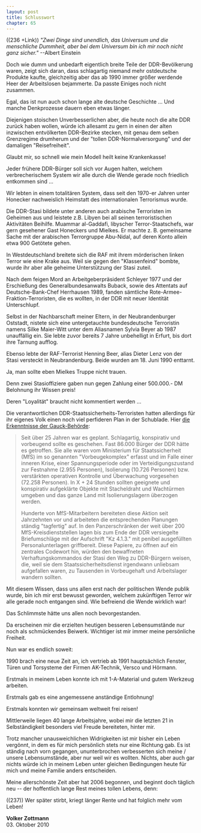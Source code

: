 ```yaml
---  
layout: post
title: Schlusswort
chapter: 65
---  
```




((236 +Link)) _"Zwei Dinge sind unendlich, das Universum und die menschliche
Dummheit, aber bei dem Universum bin ich mir noch nicht ganz sicher."_
--Albert Einstein

Doch wie dumm und unbedarft eigentlich breite Teile der DDR-Bevölkerung waren,
zeigt sich daran, dass schlagartig niemand mehr ostdeutsche Produkte kaufte,
gleichzeitig aber das ab 1990 immer größer werdende Heer der Arbeitslosen
bejammerte. Da passte Einiges noch nicht zusammen.

Egal, das ist nun auch schon lange alte deutsche Geschichte … Und manche
Denkprozesse dauern eben etwas länger.

Diejenigen stoischen Unverbesserlichen aber, die heute noch die alte DDR
zurück haben wollen, würde ich allesamt zu gern in einen der alten inzwischen
entvölkerten DDR-Bezirke stecken, mit genau dem selben Grenzregime drumherum
und der "tollen DDR-Normalversorgung" und der damaligen "Reisefreiheit".

Glaubt mir, so schnell wie mein Modell heilt keine Krankenkasse!

Jeder frühere DDR-Bürger soll sich vor Augen halten, welchem verbrecherischem
System wir alle durch die Wende gerade noch friedlich entkommen sind …

Wir lebten in einem totalitären System, dass seit den 1970-er Jahren unter
Honecker nachweislich Heimstatt des internationalen Terrorismus wurde.

Die DDR-Stasi bildete unter anderen auch arabische Terroristen im Geheimen aus
und leistete z.B. Libyen bei all seinen terroristischen Aktivitäten Beihilfe.
Muammar al-Gaddafi, libyscher Terror-Staatschefs, war gern gesehener Gast
Honeckers und Mielkes. Er machte z. B. gemeinsame Sache mit der arabischen
Terrorgruppe Abu-Nidal, auf deren Konto allein etwa 900 Getötete gehen.

In Westdeutschland breitete sich die RAF mit ihrem mörderischen linken Terror
wie eine Krake aus. Weil sie gegen den "Klassenfeind" bombte, wurde ihr aber
alle geheime Unterstützung der Stasi zuteil.

Nach dem feigen Mord an Arbeitgeberpräsident Schleyer 1977 und der Erschießung
des Generalbundesanwalts Buback, sowie des Attentats auf Deutsche-Bank-Chef
Herrhausen 1989, fanden sämtliche Rote-Armee-Fraktion-Terroristen, die es
wollten, in der DDR mit neuer Identität Unterschlupf.

Selbst in der Nachbarschaft meiner Eltern, in der Neubrandenburger Oststadt,
nistete sich eine untergetauchte bundesdeutsche Terroristin namens Silke
Maier-Witt unter dem Aliasnamen Sylvia Beyer ab 1987 unauffällig ein. Sie
lebte zuvor bereits 7 Jahre unbehelligt in Erfurt, bis dort ihre Tarnung
aufflog.

Ebenso lebte der RAF-Terrorist Henning Beer, alias Dieter Lenz von der Stasi
versteckt in Neubrandenburg. Beide wurden am 18. Juni 1990 enttarnt.

Ja, man sollte eben Mielkes Truppe nicht trauen.

Denn zwei Stasioffiziere gaben nun gegen Zahlung einer 500.000.- DM Belohnung
ihr Wissen preis!

Deren "Loyalität" braucht nicht kommentiert werden …

Die verantwortlichen DDR-Staatssicherheits-Terroristen hatten allerdings für
ihr eigenes Volk einen noch viel perfideren Plan in der Schublade. Hier [die
Erkenntnisse der
Gauck-Behörde](http://www.bstu.bund.de/nn_713332/DE/MfS-DDR-Geschichte/Aktenfunde/Isolierungslager/isolierungslager__node.html__nnn=true):

> Seit über 25 Jahren war es geplant. Schlagartig, konspirativ und
> vorbeugend sollte es geschehen. Fast 86.000 Bürger der DDR hätte
> es getroffen. Sie alle waren vom Ministerium für Staatssicherheit
> (MfS) im so genannten "Vorbeugekomplex" erfasst und im Falle einer
> inneren Krise, einer Spannungsperiode oder im Verteidigungszustand
> zur Festnahme (2.955 Personen), Isolierung (10.726 Personen) bzw.
> verstärkten operativen Kontrolle und Überwachung vorgesehen (72.258
> Personen). In X + 24 Stunden sollten geeignete und konspirativ
> aufgeklärte Objekte mit Stacheldraht und Wachtürmen umgeben und das
> ganze Land mit Isolierungslagern überzogen werden.
>
> Hunderte von MfS-Mitarbeitern bereiteten diese Aktion seit Jahrzehnten
> vor und arbeiteten die entsprechenden Planungen ständig "tagfertig"
> auf. In den Panzerschränken der weit über 200 MfS-Kreisdienststellen
> lagen bis zum Ende der DDR versiegelte Briefumschläge mit der
> Aufschrift "Kz 4.1.3." mit penibel ausgefüllten Personalunterlagen
> griffbereit. Diese Papiere, zu öffnen auf ein zentrales Codewort
> hin, würden den bewaffneten Verhaftungskommandos der Stasi den Weg
> zu DDR-Bürgern weisen, die, weil sie dem Staatssicherheitsdienst
> irgendwann unliebsam aufgefallen waren, zu Tausenden in Vorbeugehaft
> und Arbeitslager wandern sollten.

Mit diesem Wissen, dass uns allen erst nach der politischen Wende publik
wurde, bin ich mir erst bewusst geworden, welchem zukünftigen Terror wir alle
gerade noch entgangen sind. Wie befreiend die Wende wirklich war!

Das Schlimmste hätte uns allen noch bevorgestanden.

Da erscheinen mir die erzielten heutigen besseren Lebensumstände nur noch als
schmückendes Beiwerk. Wichtiger ist mir immer meine persönliche Freiheit.

Nun war es endlich soweit:

1990 brach eine neue Zeit an, ich vertrieb ab 1991 hauptsächlich Fenster,
Türen und Torsysteme der Firmen AK-Technik, Versco und Hörmann.

Erstmals in meinem Leben konnte ich mit 1-A-Material und gutem Werkzeug
arbeiten.

Erstmals gab es eine angemessene anständige Entlohnung!

Erstmals konnten wir gemeinsam weltweit frei reisen!

Mittlerweile liegen 40 lange Arbeitsjahre, wobei mir die letzten 21 in
Selbständigkeit besonders viel Freude bereiteten, hinter mir.

Trotz mancher unausweichlichen Widrigkeiten ist mir bisher ein Leben vergönnt,
in dem es für mich persönlich stets nur eine Richtung gab. Es ist ständig nach
vorn gegangen, ununterbrochen verbesserten sich meine / unsere Lebensumstände,
aber nur weil wir es wollten. Nichts, aber auch gar nichts würde ich in meinem
Leben unter gleichen Bedingungen heute für mich und meine Familie anders
entscheiden.

Meine allerschönste Zeit aber hat 2006 begonnen, und beginnt doch täglich neu
-- der hoffentlich lange Rest meines tollen Lebens, denn:

((237)) Wer später stirbt, kriegt länger Rente und hat folglich mehr vom Leben!

**Volker Zottmann**  
03. Oktober 2010
